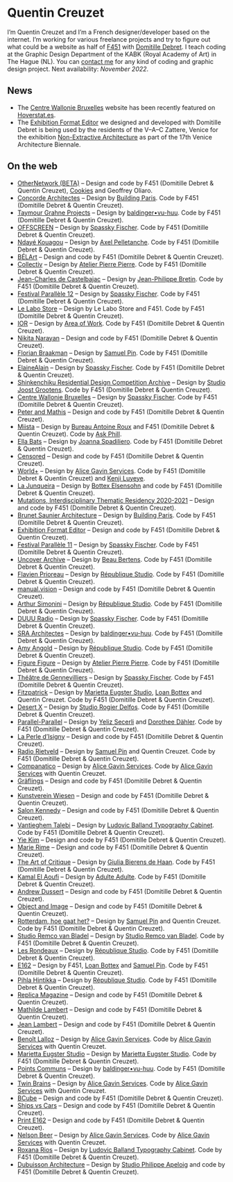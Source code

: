 # Quentin Creuzet

I’m Quentin Creuzet and I’m a French designer/developer based on the internet. I’m working for various freelance projects and try to figure out what could be a website as half of [F451](https://f451.faith) with [Domitille Debret](http://domitilledebret.net). I teach coding at the Graphic Design Department of the KABK (Royal Academy of Art) in The Hague (NL).
You can [contact me](mailto:quentin@f451.faith) for any kind of coding and graphic design project. Next availability: _November 2022_.

## News

- The [Centre Wallonie Bruxelles](https://cwb.fr) website has been recently featured on [Hoverstat.es](https://www.hoverstat.es/features/centre-wallonie-bruxelles).
- The [Exhibition Format Editor](http://exhibition-format-editor.v-a-c.org) we designed and developed with Domitille Debret is being used by the residents of the V–A–C Zattere, Venice for the exhibition [Non-Extractive Architecture](https://v-a-c.org/en/non-extractive-architecture) as part of the 17th Venice Architecture Biennale.

## On the web

- [OtherNetwork (BETA)](http://othernetwork.io) – Design and code by F451 (Domitille Debret & Quentin Creuzet), [Cookies](https://cookies.lol) and Geoffrey Oliaro.
- [Concorde Architectes](https://concorde-a-u.com) – Design by [Building Paris](http://buildingparis.fr). Code by F451 (Domitille Debret & Quentin Creuzet).
- [Taymour Grahne Projects](https://taymourgrahne.com) – Design by [baldinger•vu-huu](http://www.baldingervuhuu.com). Code by F451 (Domitille Debret & Quentin Creuzet).
- [OFFSCREEN](https://offscreenparis.com) – Design by [Spassky Fischer](http://spassky-fischer.fr). Code by F451 (Domitille Debret & Quentin Creuzet).
- [Ndayé Kouagou](https://youngblackromantics.com) – Design by [Axel Pelletanche](https://axelpelletanche.com). Code by F451 (Domitille Debret & Quentin Creuzet).
- [BÉLArt](https://bel.art) – Design and code by F451 (Domitille Debret & Quentin Creuzet).
- [Collectiv](https://collectiv.paris) – Design by [Atelier Pierre Pierre](http://pierre-pierre.com). Code by F451 (Domitille Debret & Quentin Creuzet).
- [Jean-Charles de Castelbajac](https://jeancharlesdecastelbajac.com) – Design by [Jean-Philippe Bretin](https://jeanphilippebretin.fr). Code by F451 (Domitille Debret & Quentin Creuzet).
- [Festival Parallèle 12](https://festival12.plateformeparallele.com) – Design by [Spassky Fischer](http://spassky-fischer.fr). Code by F451 (Domitille Debret & Quentin Creuzet).
- [Le Labo Store](https://lelabostore.com) – Design by Le Labo Store and F451. Code by F451 (Domitille Debret & Quentin Creuzet).
- [IOR](https://i-o-r.online) – Design by [Area of Work](https://area-of.work). Code by F451 (Domitille Debret & Quentin Creuzet).
- [Nikita Narayan](https://nikita-narayan.com) – Design and code by F451 (Domitille Debret & Quentin Creuzet).
- [Florian Braakman](https://florianbraakman.nl) – Design by [Samuel Pin](http://samuelpin.fr). Code by F451 (Domitille Debret & Quentin Creuzet).
- [ElaineAlain](https://elainealain.fr) – Design by [Spassky Fischer](http://spassky-fischer.fr). Code by F451 (Domitille Debret & Quentin Creuzet).
- [Shinkenchiku Residential Design Competition Archive](https://callforlostentries.com) – Design by [Studio Joost Grootens](https://www.joostgrootens.nl). Code by F451 (Domitille Debret & Quentin Creuzet).
- [Centre Wallonie Bruxelles](https://cwb.fr) – Design by [Spassky Fischer](http://spassky-fischer.fr). Code by F451 (Domitille Debret & Quentin Creuzet).
- [Peter and Mathis](https://peterandmathis.net) – Design and code by F451 (Domitille Debret & Quentin Creuzet).
- [Miista](https://www.miista.com) – Design by [Bureau Antoine Roux](https://bureauantoineroux.com) and F451 (Domitille Debret & Quentin Creuzet). Code by [Ask Phill](https://www.askphill.com).
- [Ella Bats](https://ella-bats.com) – Design by [Joanna Spadiliero](https://joanna-spadiliero.com). Code by F451 (Domitille Debret & Quentin Creuzet).
- [Censored](https://censoredmagazine.fr) – Design and code by F451 (Domitille Debret & Quentin Creuzet).
- [World+](https://worldplus.fr) – Design by [Alice Gavin Services](http://alicegavin.xyz). Code by F451 (Domitille Debret & Quentin Creuzet) and [Kenji Luyeye](https://kenjiluyeye.com).
- [La Junqueira](https://lajunqueira.org) – Design by [Bottex Elsensohn](https://www.instagram.com/bottexelsensohn) and code by F451 (Domitille Debret & Quentin Creuzet).
- [Mutations, Interdisciplinary Thematic Residency 2020-2021](http://www.mutationen.akademie-solitude.de) – Design and code by F451 (Domitille Debret & Quentin Creuzet).
- [Brunet Saunier Architecture](https://brunet-saunier.com) – Design by [Building Paris](http://buildingparis.fr). Code by F451 (Domitille Debret & Quentin Creuzet).
- [Exhibition Format Editor](http://exhibition-format-editor.v-a-c.org) – Design and code by F451 (Domitille Debret & Quentin Creuzet).
- [Festival Parallèle 11](https://festival11.plateformeparallele.com) – Design by [Spassky Fischer](http://spassky-fischer.fr). Code by F451 (Domitille Debret & Quentin Creuzet).
- [Uncover Archive](https://uncoverarchive.com) – Design by [Beau Bertens](http://beaubertens.nl). Code by F451 (Domitille Debret & Quentin Creuzet).
- [Flavien Prioreau](https://flavienprioreau.com) – Design by [République Studio](https://www.republique.studio). Code by F451 (Domitille Debret & Quentin Creuzet).
- [manual.vision](https://manual.vision) – Design and code by F451 (Domitille Debret & Quentin Creuzet).
- [Arthur Simonini](https://arthursimonini.com) – Design by [République Studio](https://www.republique.studio). Code by F451 (Domitille Debret & Quentin Creuzet).
- [DUUU Radio](https://duuuradio.fr) – Design by [Spassky Fischer](http://spassky-fischer.fr). Code by F451 (Domitille Debret & Quentin Creuzet).
- [SRA Architectes](https://sra-architectes.com) – Design by [baldinger•vu-huu](http://www.baldingervuhuu.com). Code by F451 (Domitille Debret & Quentin Creuzet).
- [Amy Angold](https://amyangold.com) – Design by [République Studio](https://www.republique.studio). Code by F451 (Domitille Debret & Quentin Creuzet).
- [Figure Figure](https://figurefigure.fr) – Design by [Atelier Pierre Pierre](http://pierre-pierre.com). Code by F451 (Domitille Debret & Quentin Creuzet).
- [Théâtre de Gennevilliers](https://theatredegennevilliers.fr) – Design by [Spassky Fischer](http://spassky-fischer.fr). Code by F451 (Domitille Debret & Quentin Creuzet).
- [Fitzpatrick](https://fitzpatrick.gallery) – Design by [Marietta Eugster Studio](https://mariettaeugster.com), [Loan Bottex](https://loanbottex.tumblr.com) and Quentin Creuzet. Code by F451 (Domitille Debret & Quentin Creuzet).
- [Desert X](https://desertx.org) – Design by [Studio Rogier Delfos](https://rogierdelfos.net). Code by F451 (Domitille Debret & Quentin Creuzet).
- [Parallel-Parallel](https://parallel-parallel.com) – Design by [Yeliz Secerli](http://yelizsecerli.com) and [Dorothee Dähler](https://dorotheedaehler.ch). Code by F451 (Domitille Debret & Quentin Creuzet).
- [La Perle d’Isigny](https://laperledisigny.fr) – Design and code by F451 (Domitille Debret & Quentin Creuzet).
- [Radio Rietveld](https://radio.rietveldacademie.nl) – Design by [Samuel Pin](http://samuelpin.fr) and Quentin Creuzet. Code by F451 (Domitille Debret & Quentin Creuzet).
- [Companatico](https://companatico.com) – Design by [Alice Gavin Services](http://alicegavin.xyz). Code by [Alice Gavin Services](http://alicegavin.xyz) with Quentin Creuzet.
- [Gräflings](https://grafling.org) – Design and code by F451 (Domitille Debret & Quentin Creuzet).
- [Kunstverein Wiesen](http://kunstverein-wiesen.de) – Design and code by F451 (Domitille Debret & Quentin Creuzet).
- [Salon Kennedy](http://salonkennedy.de) – Design and code by F451 (Domitille Debret & Quentin Creuzet).
- [Vantieghem Talebi](https://vantieghemtalebi.com) – Design by [Ludovic Balland Typography Cabinet](http://ludovic-balland.com). Code by F451 (Domitille Debret & Quentin Creuzet).
- [Yie Kim](https://yiekim.com) – Design and code by F451 (Domitille Debret & Quentin Creuzet).
- [Marie Rime](https://marierime.com) – Design and code by F451 (Domitille Debret & Quentin Creuzet).
- [The Art of Critique](https://theartofcritique.rietveldacademie.nl) – Design by [Giulia Bierens de Haan](https://www.giuliabierensdehaan.com). Code by F451 (Domitille Debret & Quentin Creuzet).
- [Kamal El Aoufi](https://kamalelaoufi.com) – Design by [Adulte Adulte](http://www.adulte-adulte.fr). Code by F451 (Domitille Debret & Quentin Creuzet).
- [Andrew Dussert](http://andrewdussert.com) – Design and code by F451 (Domitille Debret & Quentin Creuzet).
- [Object and Image](https://object-image.com) – Design and code by F451 (Domitille Debret & Quentin Creuzet).
- [Rotterdam, hoe gaat het?](https://rotterdamhoegaathet.nl) – Design by [Samuel Pin](http://samuelpin.fr) and Quentin Creuzet. Code by F451 (Domitille Debret & Quentin Creuzet).
- [Studio Remco van Bladel](https://remcovanbladel.nl) – Design by [Studio Remco van Bladel](https://remcovanbladel.nl). Code by F451 (Domitille Debret & Quentin Creuzet).
- [Les Rondeaux](https://lesrondeaux.fr) – Design by [République Studio](https://www.republique.studio). Code by F451 (Domitille Debret & Quentin Creuzet).
- [E162](http://e162.eu) – Design by F451, [Loan Bottex](https://loanbottex.tumblr.com) and [Samuel Pin](http://samuelpin.fr). Code by F451 (Domitille Debret & Quentin Creuzet).
- [Pihla Hintikka](https://pihlahintikka.com) – Design by [République Studio](https://www.republique.studio). Code by F451 (Domitille Debret & Quentin Creuzet).
- [Replica Magazine](http://replica-magazine.com) – Design and code by F451 (Domitille Debret & Quentin Creuzet).
- [Mathilde Lambert](http://mathildelambert.com) – Design and code by F451 (Domitille Debret & Quentin Creuzet).
- [Jean Lambert](http://www.jeanlambert.com) – Design and code by F451 (Domitille Debret & Quentin Creuzet).
- [Benoît Lalloz](https://benoitlalloz.com) – Design by [Alice Gavin Services](http://alicegavin.xyz). Code by [Alice Gavin Services](http://alicegavin.xyz) with Quentin Creuzet.
- [Marietta Eugster Studio](https://mariettaeugster.com) – Design by [Marietta Eugster Studio](https://mariettaeugster.com). Code by F451 (Domitille Debret & Quentin Creuzet).
- [Points Communs](https://points-communs.com) – Design by [baldinger•vu-huu](http://www.baldingervuhuu.com). Code by F451 (Domitille Debret & Quentin Creuzet).
- [Twin Brains](https://twinbrainsfilms.com) – Design by [Alice Gavin Services](http://alicegavin.xyz). Code by [Alice Gavin Services](http://alicegavin.xyz) with Quentin Creuzet.
- [BCube](https://bcube.fr) – Design and code by F451 (Domitille Debret & Quentin Creuzet).
- [Ships vs Cars](http://www.shipsvscars.info) – Design and code by F451 (Domitille Debret & Quentin Creuzet).
- [Print E162](http://print.e162.eu) – Design and code by F451 (Domitille Debret & Quentin Creuzet).
- [Nelson Beer](http://nelsonbeer.net) – Design by [Alice Gavin Services](http://alicegavin.xyz). Code by [Alice Gavin Services](http://alicegavin.xyz) with Quentin Creuzet.
- [Roxana Rios](https://roxana-rios.com) – Design by [Ludovic Balland Typography Cabinet](http://ludovic-balland.com). Code by F451 (Domitille Debret & Quentin Creuzet).
- [Dubuisson Architecture](http://dubuisson-architecture.com) – Design by [Studio Philippe Apeloig](http://apeloig.com) and code by F451 (Domitille Debret & Quentin Creuzet).
